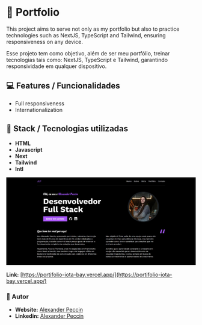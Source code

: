 # 🚀 Portfolio

This project aims to serve not only as my portfolio but also to practice technologies such as NextJS, TypeScript and Tailwind, ensuring responsiveness on any device.

Esse projeto tem como objetivo, além de ser meu portfólio, treinar tecnologias tais como: NextJS, TypeScript e Tailwind, garantindo responsividade em qualquer dispositivo.

## :computer: Features / Funcionalidades

- Full responsiveness
- Internationalization

## :hammer: Stack / Tecnologias utilizadas

- **HTML**
- **Javascript**
- **Next**
- **Tailwind**
- **Intl**

![](./public/portfolio_thumb.jpg)

**Link:** [https://portifolio-iota-bay.vercel.app/](https://portifolio-iota-bay.vercel.app/)

### :raising_hand: Autor

- **Website:**  [Alexander Peccin](https://portifolio-iota-bay.vercel.app/)
- **Linkedin:**  [Alexander Peccin](https://www.linkedin.com/in/alexander-peccin-616192106/)
